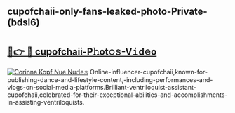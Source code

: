 ## cupofchaii-only-fans​-leaked-photo​-Private-(bdsl6)


# <h2><a href="https://mediaupload.pro?title=cupofchaii&ref=git">🔗👉 🔴 cupofchaii-P𝚑ot𝚘𝚜-V𝚒d𝚎o</a></h2>

[![Corinna Kopf Nue Nu𝚍e𝚜](https://i.imgur.com/0qMVB7G.gif)](https://mediaupload.pro?title=cupofchaii&ref=git)
Online-influencer-cupofchaii,known-for-publishing-dance-and-lifestyle-content,-including-performances-and-vlogs-on-social-media-platforms.Brilliant-ventriloquist-assistant-cupofchaii,celebrated-for-their-exceptional-abilities-and-accomplishments-in-assisting-ventriloquists.  